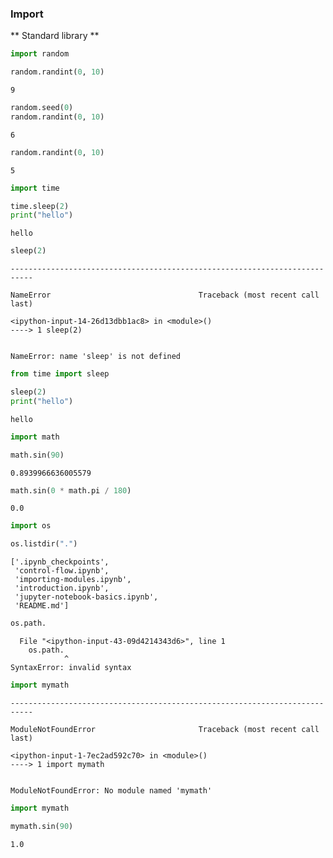 
### Import

** Standard library **


```python
import random
```


```python
random.randint(0, 10)
```




    9




```python
random.seed(0)
random.randint(0, 10)
```




    6




```python
random.randint(0, 10)
```




    5




```python
import time
```


```python
time.sleep(2)
print("hello")
```

    hello



```python
sleep(2)
```


    ---------------------------------------------------------------------------

    NameError                                 Traceback (most recent call last)

    <ipython-input-14-26d13dbb1ac8> in <module>()
    ----> 1 sleep(2)


    NameError: name 'sleep' is not defined



```python
from time import sleep
```


```python
sleep(2)
print("hello")
```

    hello



```python
import math
```


```python
math.sin(90)
```




    0.8939966636005579




```python
math.sin(0 * math.pi / 180)
```




    0.0




```python
import os
```


```python
os.listdir(".")
```




    ['.ipynb_checkpoints',
     'control-flow.ipynb',
     'importing-modules.ipynb',
     'introduction.ipynb',
     'jupyter-notebook-basics.ipynb',
     'README.md']




```python
os.path.
```


      File "<ipython-input-43-09d4214343d6>", line 1
        os.path.
                ^
    SyntaxError: invalid syntax




```python
import mymath
```


    ---------------------------------------------------------------------------

    ModuleNotFoundError                       Traceback (most recent call last)

    <ipython-input-1-7ec2ad592c70> in <module>()
    ----> 1 import mymath


    ModuleNotFoundError: No module named 'mymath'



```python
import mymath
```


```python
mymath.sin(90)
```




    1.0



